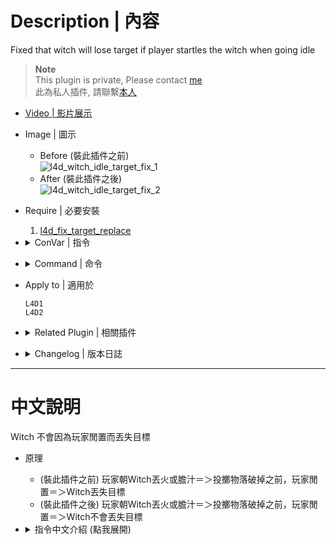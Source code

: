 # Description | 內容
Fixed that witch will lose target if player startles the witch when going idle

> __Note__ <br/>
This plugin is private, Please contact [me](/#私人插件列表-private-plugins-list)<br/>
此為私人插件, 請聯繫[本人](/#私人插件列表-private-plugins-list)

* [Video | 影片展示](https://youtu.be/8U3tFu-nHfs)

* Image | 圖示
	* Before (裝此插件之前)
	<br/>![l4d_witch_idle_target_fix_1](image/l4d_witch_idle_target_fix_1.gif)
	* After (裝此插件之後)
	<br/>![l4d_witch_idle_target_fix_2](image/l4d_witch_idle_target_fix_2.gif)

* Require | 必要安裝
	1. [l4d_fix_target_replace](https://github.com/Target5150/MoYu_Server_Stupid_Plugins/tree/master/The%20Last%20Stand/l4d_fix_target_replace)

* <details><summary>ConVar | 指令</summary>

	* cfg/sourcemod/l4d_witch_idle_target_fix.cfg
		```php
		// 0=Plugin off, 1=Plugin on.
		l4d_witch_idle_target_fix_enable "1"
		```
</details>

* <details><summary>Command | 命令</summary>

	None
</details>

* Apply to | 適用於
	```
	L4D1
	L4D2
	```

* <details><summary>Related Plugin | 相關插件</summary>

	1. [Witch fixes](https://forums.alliedmods.net/showthread.php?t=315481): 4 plugins By Lux
    	* 四個修復Witch的插件可以裝
</details>

* <details><summary>Changelog | 版本日誌</summary>

	* v1.0 (2024-7-20)
		* Initial Release
</details>

- - - -
# 中文說明
Witch 不會因為玩家閒置而丟失目標

* 原理
	* (裝此插件之前) 玩家朝Witch丟火或膽汁＝＞投擲物落破掉之前，玩家閒置＝＞Witch丟失目標
	* (裝此插件之後) 玩家朝Witch丟火或膽汁＝＞投擲物落破掉之前，玩家閒置＝＞Witch不會丟失目標

* <details><summary>指令中文介紹 (點我展開)</summary>

	* cfg/sourcemod/l4d_witch_idle_target_fix.cfg
		```php
		// 0=關閉插件, 1=啟動插件
		l4d_witch_idle_target_fix_enable "1"
		```
</details>
